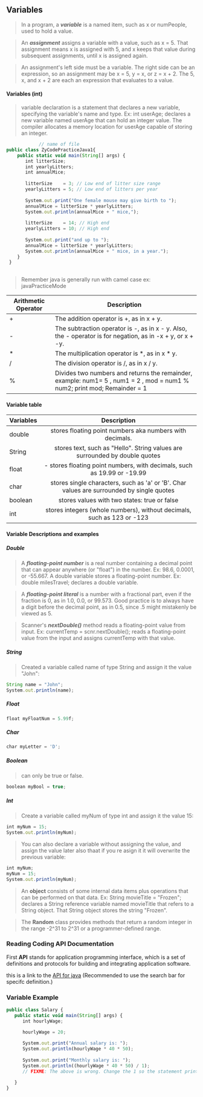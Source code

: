 ## Variables

> In a program, a ***variable*** is a named item, such as x or numPeople, used to hold a value.


>An ***assignment*** assigns a variable with a value, such as x = 5. That assignment means x is assigned with 5, and x keeps that value during subsequent assignments, until x is assigned again.



>An assignment's left side must be a variable. The right side can be an expression, so an assignment may be x = 5, y = x, or z = x + 2. The 5, x, and x + 2 are each an expression that evaluates to a value.


#### Variables (int)
>  variable declaration is a statement that declares a new variable, specifying the variable's name and type. Ex: int userAge; declares a new variable named userAge that can hold an integer value. The compiler allocates a memory location for userAge capable of storing an integer.

````javascript
            // name of file 
public class ZyCodePracticeJava1{
    public static void main(String[] args) {
       int litterSize;
       int yearlyLitters;
       int annualMice;
    
       litterSize    = 3; // Low end of litter size range
       yearlyLitters = 5; // Low end of litters per year
 
       System.out.print("One female mouse may give birth to ");
       annualMice = litterSize * yearlyLitters;
       System.out.println(annualMice + " mice,");
 
       litterSize    = 14; // High end
       yearlyLitters = 10; // High end
 
       System.out.print("and up to ");
       annualMice = litterSize * yearlyLitters;
       System.out.println(annualMice + " mice, in a year.");
    }
 }
 
 ````
 
> Remember java is generally run with camel case ex: javaPracticeMode

| Arithmetic Operator | Description |
|---  |----                         |
| +   | The addition operator is +, as in x + y. | 
| -   | The subtraction operator is -, as in x - y. Also, the - operator is for negation, as in -x + y, or x + -y.|
|*   |The multiplication operator is *, as in x * y.|
|/   |The division operator is /, as in x / y.|
| % | Divides two numbers and returns the remainder, example: num1= 5 , num1 = 2 , mod = num1 % num2; print mod; Remainder = 1|


#### Variable table 

| Variables       | Description|
| ------------- |:-------------:| 
|double     |  stores floating point numbers aka numbers with decimals.| 
| String     |  stores text, such as "Hello". String values are surrounded by double quotes     | 
| float |  - stores floating point numbers, with decimals, such as 19.99 or -19.99  | 
| char | stores single characters, such as 'a' or 'B'. Char values are surrounded by single quotes    | 
| boolean | stores values with two states: true or false      | 
| int |  stores integers (whole numbers), without decimals, such as 123 or -123      | 


#### Variable Descriptions and examples 


##### Double
> A ***floating-point number*** is a real number containing a decimal point that can appear anywhere (or "float") in the number. Ex: 98.6, 0.0001, or -55.667. A double variable stores a floating-point number. Ex: double milesTravel; declares a double variable.

>A ***floating-point literal*** is a number with a fractional part, even if the fraction is 0, as in 1.0, 0.0, or 99.573. Good practice is to always have a digit before the decimal point, as in 0.5, since .5 might mistakenly be viewed as 5.

>Scanner's ***nextDouble()*** method reads a floating-point value from input. Ex: currentTemp = scnr.nextDouble(); reads a floating-point value from the input and assigns currentTemp with that value.

##### String
> Created a variable called name of type String and assign it the value "John":
````javascript
String name = "John";
System.out.println(name);
````

##### Float

````javascript
float myFloatNum = 5.99f;
````

##### Char
````javascript
char myLetter = 'D';
````

##### Boolean
> can only be true or false.
````javascript
boolean myBool = true;
````




##### Int
>Create a variable called myNum of type int and assign it the value 15:

````javascript
int myNum = 15;
System.out.println(myNum);

````

> You can also declare a variable without assigning the value, and assign the value later also thaat if you re asign it it will overwrite the previous variable:

````javascript
int myNum;
myNum = 15;
System.out.println(myNum);

````

>An **object** consists of some internal data items plus operations that can be performed on that data. Ex: String movieTitle = "Frozen"; declares a String reference variable named movieTitle that refers to a String object. That String object stores the string "Frozen".

> The **Random** class provides methods that return a random integer in the range -2^31 to 2^31  or a programmer-defined range.



### Reading Coding API Documentation

First **API**  stands for application programming interface, which is a set of definitions and protocols for building and integrating application software.

this is a link to the [API for java](https://docs.oracle.com/en/java/javase/12/docs/api/index.html) (Recommended to use the search bar for specifc definition.)




### Variable Example
````javascript
public class Salary {                         
   public static void main(String[] args) { 
      int hourlyWage;

      hourlyWage = 20;
                   
      System.out.print("Annual salary is: ");         
      System.out.println(hourlyWage * 40 * 50);   
    
      System.out.print("Monthly salary is: ");
      System.out.println((hourlyWage * 40 * 50) / 1); 
      // FIXME: The above is wrong. Change the 1 so the statement prints monthly salary.

   } 
}

````

